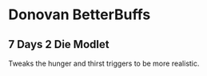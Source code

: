 # Donovan BetterBuffs

## 7 Days 2 Die Modlet

Tweaks the hunger and thirst triggers to be more realistic.
